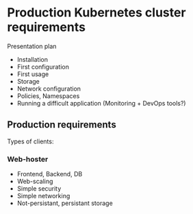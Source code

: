 # Production Kubernetes cluster requirements

Presentation plan

- Installation
- First configuration
- First usage
- Storage
- Network configuration
- Policies, Namespaces
- Running a difficult application (Monitoring + DevOps tools?)

## Production requirements

Types of clients:

### Web-hoster

- Frontend, Backend, DB
- Web-scaling
- Simple security
- Simple networking
- Not-persistant, persistant storage
